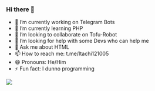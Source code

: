 ### Hi there 👋

<!--
**Itachi121005/Itachi121005** is a ✨ _special_ ✨ repository because its `README.md` (this file) appears on your GitHub profile.

Here are some ideas to get you started:-->

- 🔭 I’m currently working on Telegram Bots
- 🌱 I’m currently learning PHP
- 👯 I’m looking to collaborate on Tofu-Robot
- 🤔 I’m looking for help with some Devs who can help me
- 💬 Ask me about HTML
- 📫 How to reach me: t.me/Itachi121005
- 😄 Pronouns: He/Him
- ⚡ Fun fact: I dunno programming


![](https://komarev.com/ghpvc/?username=Itachi121005)
